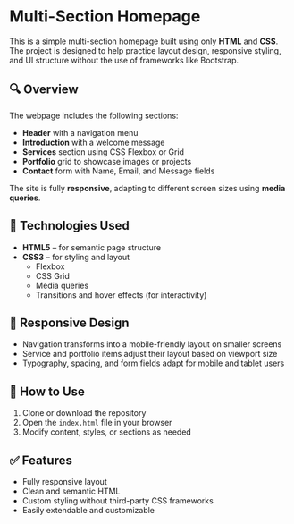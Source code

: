# Multi-Section Homepage

This is a simple multi-section homepage built using only **HTML** and **CSS**. The project is designed to help practice layout design, responsive styling, and UI structure without the use of frameworks like Bootstrap.

## 🔍 Overview

The webpage includes the following sections:

- **Header** with a navigation menu
- **Introduction** with a welcome message
- **Services** section using CSS Flexbox or Grid
- **Portfolio** grid to showcase images or projects
- **Contact** form with Name, Email, and Message fields

The site is fully **responsive**, adapting to different screen sizes using **media queries**.

## 🧰 Technologies Used

- **HTML5** – for semantic page structure
- **CSS3** – for styling and layout
  - Flexbox
  - CSS Grid
  - Media queries
  - Transitions and hover effects (for interactivity)

## 📱 Responsive Design

- Navigation transforms into a mobile-friendly layout on smaller screens
- Service and portfolio items adjust their layout based on viewport size
- Typography, spacing, and form fields adapt for mobile and tablet users

## 🚀 How to Use

1. Clone or download the repository
2. Open the `index.html` file in your browser
3. Modify content, styles, or sections as needed


## ✅ Features

- Fully responsive layout
- Clean and semantic HTML
- Custom styling without third-party CSS frameworks
- Easily extendable and customizable



